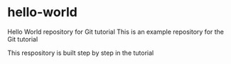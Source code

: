 # hello-world

Hello World repository for Git tutorial
This is an example repository for the Git tutorial

This respository is built step by step in the tutorial
